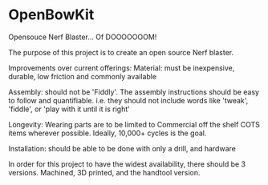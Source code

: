 OpenBowKit
==========

Opensouce Nerf Blaster... Of DOOOOOOOM!

The purpose of this project is to create an open source Nerf blaster.

Improvements over current offerings:
Material: must be inexpensive, durable, low friction and commonly available

Assembly: should not be 'Fiddly'. The assembly instructions should be easy to follow and quantifiable. i.e. they should not include words like 'tweak', 'fiddle', or 'play with it until it is right'

Longevity: Wearing parts are to be limited to Commercial off the shelf COTS items wherever possible. Ideally, 10,000+ cycles is the goal. 

Installation: should be able to be done with only a drill, and hardware



In order for this project to have the widest availability, there should be 3 versions. Machined, 3D printed, and the handtool version. 
